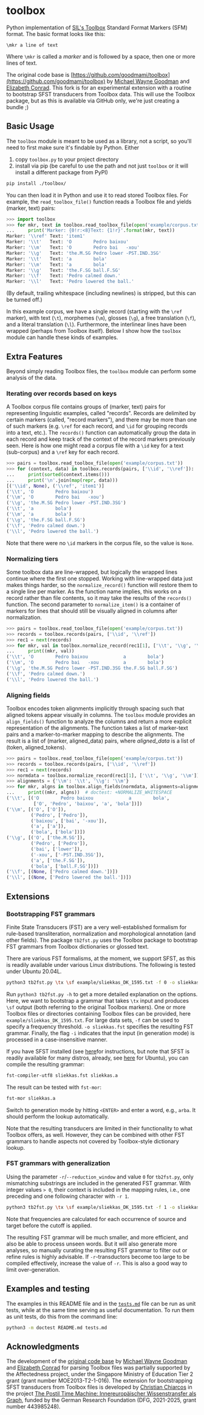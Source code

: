 # toolbox

Python implementation of [SIL's Toolbox](www.sil.org/computing/toolbox)
Standard Format Markers (SFM) format. The basic format looks like this:

```
\mkr a line of text
```

Where `\mkr` is called a *marker* and is followed by a space, then one
or more lines of text.

The original code base is [https://github.com/goodmami/toolbox](https://github.com/goodmami/toolbox) by [Michael Wayne Goodman](https://github.com/goodmami) and [Elizabeth Conrad](https://github.com/lizcconrad). This fork is for an experimental extension with a routine to bootstrap SFST transducers from Toolbox data. This will use the Toolbox package, but as this is available via GitHub only, we're just creating a bundle ;)

## Basic Usage

The `toolbox` module is meant to be used as a library, not a script, so
you'll need to first make sure it's findable by Python. Either

1. copy `toolbox.py` to your project directory
2. install via pip (be careful to use the path and not just `toolbox` or
   it will install a different package from PyPI)

```bash
pip install ./toolbox/
```

You can then load it in Python and use it to read stored Toolbox files.
For example, the `read_toolbox_file()` function reads a Toolbox file and
yields (marker, text) pairs:

```python
>>> import toolbox
>>> for mkr, text in toolbox.read_toolbox_file(open('example/corpus.txt')):
...     print('Marker: {0!r:<8}Text: {1!r}'.format(mkr, text))
Marker: '\\ref' Text: 'item1'
Marker: '\\t'   Text: 'O        Pedro baixou'
Marker: '\\m'   Text: 'O        Pedro bai   -xou'
Marker: '\\g'   Text: 'the.M.SG Pedro lower -PST.IND.3SG'
Marker: '\\t'   Text: 'a        bola'
Marker: '\\m'   Text: 'a        bola'
Marker: '\\g'   Text: 'the.F.SG ball.F.SG'
Marker: '\\f'   Text: 'Pedro calmed down.'
Marker: '\\l'   Text: 'Pedro lowered the ball.'

```

(By default, trailing whitespace (including newlines) is stripped, but
this can be turned off.)

In this example corpus, we have a single record (starting with the
`\ref` marker), with text (`\t`), morphemes (`\m`), glosses (`\g`),
a free translation (`\f`), and a literal translation (`\l`).
Furthermore, the interlinear lines have been wrapped (perhaps from
Toolbox itself). Below I show how the `toolbox` module can handle these
kinds of examples.

## Extra Features

Beyond simply reading Toolbox files, the `toolbox` module can perform
some analysis of the data.

### Iterating over records based on keys

A Toolbox corpus file contains groups of (marker, text) pairs for
representing linguistic examples, called "records". Records are
delimited by certain markers (called, "record markers"), and there may
be more than one of such markers (e.g. `\ref` for each record, and
`\id` for grouping records into a text, etc.). The `records()` function
can automatically group the data in each record and keep track of the
context of the record markers previously seen. Here is how one might
read a corpus file with a `\id` key for a text (sub-corpus) and a `\ref`
key for each record.

```python
>>> pairs = toolbox.read_toolbox_file(open('example/corpus.txt'))
>>> for (context, data) in toolbox.records(pairs, ['\\id', '\\ref']):
...     print(sorted(context.items()))
...     print('\n'.join(map(repr, data)))
[('\\id', None), ('\\ref', 'item1')]
('\\t', 'O        Pedro baixou')
('\\m', 'O        Pedro bai   -xou')
('\\g', 'the.M.SG Pedro lower -PST.IND.3SG')
('\\t', 'a        bola')
('\\m', 'a        bola')
('\\g', 'the.F.SG ball.F.SG')
('\\f', 'Pedro calmed down.')
('\\l', 'Pedro lowered the ball.')

```

Note that there were no `\id` markers in the corpus file, so the value
is `None`.

### Normalizing tiers

Some toolbox data are line-wrapped, but logically the wrapped lines
continue where the first one stopped. Working with line-wrapped data
just makes things harder, so the `normalize_record()` function will
restore them to a single line per marker. As the function name implies,
this works on a record rather than file contents, so it may take the
results of the `records()` function. The second parameter to
`normalize_item()` is a container of markers for lines that should still
be visually aligned in columns after normalization.

```python
>>> pairs = toolbox.read_toolbox_file(open('example/corpus.txt'))
>>> records = toolbox.records(pairs, ['\\id', '\\ref'])
>>> rec1 = next(records)
>>> for mkr, val in toolbox.normalize_record(rec1[1], ['\\t', '\\g', '\\m']):
...     print((mkr, val))
('\\t', 'O        Pedro baixou             a        bola')
('\\m', 'O        Pedro bai   -xou         a        bola')
('\\g', 'the.M.SG Pedro lower -PST.IND.3SG the.F.SG ball.F.SG')
('\\f', 'Pedro calmed down.')
('\\l', 'Pedro lowered the ball.')

```

### Aligning fields

Toolbox encodes token alignments implicitly through spacing such that
aligned tokens appear visually in columns. The `toolbox` module provides
an `align_fields()` function to analyze the columns and return a more
explicit representation of the alignments. The function takes a list of
marker-text pairs and a marker-to-marker mapping to describe the
alignments. The result is a list of (marker, aligned_data) pairs, where
*aligned_data* is a list of (token, aligned_tokens).

```python
>>> pairs = toolbox.read_toolbox_file(open('example/corpus.txt'))
>>> records = toolbox.records(pairs, ['\\id', '\\ref'])
>>> rec1 = next(records)
>>> normdata = toolbox.normalize_record(rec1[1], ['\\t', '\\g', '\\m'])
>>> alignments = {'\\m': '\\t', '\\g': '\\m'}
>>> for mkr, algns in toolbox.align_fields(normdata, alignments=alignments):
...     print((mkr, algns))  # doctest: +NORMALIZE_WHITESPACE
('\\t', [('O        Pedro baixou             a        bola',
          ['O', 'Pedro', 'baixou', 'a', 'bola'])])
('\\m', [('O', ['O']),
         ('Pedro', ['Pedro']),
         ('baixou', ['bai', '-xou']),
         ('a', ['a']),
         ('bola', ['bola'])])
('\\g', [('O', ['the.M.SG']),
         ('Pedro', ['Pedro']),
         ('bai', ['lower']),
         ('-xou', ['-PST.IND.3SG']),
         ('a', ['the.F.SG']),
         ('bola', ['ball.F.SG'])])
('\\f', [(None, ['Pedro calmed down.'])])
('\\l', [(None, ['Pedro lowered the ball.'])])

```

## Extensions

### Bootstrapping FST grammars

Finite State Transducers (FST) are a very well-established formalism for rule-based transliteration, normalization and morphological annotation (and other fields). The package `tb2fst.py` uses the Toolbox package to bootstrap FST grammars from Toolbox dictionaries or glossed text.

There are various FST formalisms, at the moment, we support SFST, as this is readily available under various Linux distributions. The following is tested under Ubuntu 20.04L.

```bash
python3 tb2fst.py \tx \sf example/sliekkas_DK_1595.txt -f 0 -o sliekkas.fst -i
```

Run `python3 tb2fst.py -h` to get a more detailed explanation on the options. Here, we want to bootstrap a grammar that takes `\tx` input and produces `\sf` output (both referring to the original Toolbox markers). One or more Toolbox files or directories containing Toolbox files can be provided, here `example/sliekkas_DK_1595.txt`. For large data sets, `-f` can be used to specify a frequency threshold. `-o sliekkas.fst` specifies the resulting FST grammar. Finally, the flag `-i` indicates that the input (in generation mode) is processed in a case-insensitive manner.

If you have SFST installed (see [here](https://wiki.apertium.org/wiki/SFST)for instructions, but note that SFST is readily available for many distros, already, see [here](https://launchpad.net/ubuntu/trusty/+package/sfst) for Ubuntu), you can compile the resulting grammar:

```bash
fst-compiler-utf8 sliekkas.fst sliekkas.a
```

The result can be tested with `fst-mor`:

```bash
fst-mor sliekkas.a
```

Switch to generation mode by hitting `<ENTER>` and enter a word, e.g., `arba`. It should perform the lookup automatically.

Note that the resulting transducers are limited in their functionality to what Toolbox offers, as well. However, they can be combined with other FST grammars to handle aspects not covered by Toolbox-style dictionary lookup.

### FST grammars with generalization

Using the parameter `-r`/`--reduction_window` and value `0` for `tb2fst.py`, only mismatching substrings are included in the generated FST grammar. With integer values `> 0`, their context is included in the mapping rules, i.e., one preceding and one following character with `-r 1`.

```bash
python3 tb2fst.py \tx \sf example/sliekkas_DK_1595.txt -f 1 -o sliekkas_r1.fst -r 1
```

Note that frequencies are calculated for each occurrence of source and target before the cutoff is applied.

The resulting FST grammar will be much smaller, and more efficient, and also be able to process unseen words. But it will also generate more analyses, so manually curating the resulting FST grammar to filter out or refine rules is highly advisable. If `-r`-transductors become too large to be compiled effectively, increase the value of `-r`. This is also a good way to limit over-generation.

## Examples and testing

The examples in this README file and in the [`tests.md`](tests.md) file
can be run as unit tests, while at the same time serving as useful
documentation. To run them as unit tests, do this from the command line:

```bash
python3 -m doctest README.md tests.md
```

## Acknowledgments

The development of the [original code base](https://github.com/goodmami/toolbox) by [Michael Wayne Goodman](https://github.com/goodmami) and [Elizabeth Conrad](https://github.com/lizcconrad) for parsing Toolbox files was partially supported by the Affectedness project, under
the Singapore Ministry of Education Tier 2 grant (grant number
MOE2013-T2-1-016). The extension for bootstrapping SFST transducers from Toolbox files is developed by [Christian Chiarcos](github.com/chiarcos) in the project [The Postil Time Machine: Innereuropäischer Wissenstransfer als Graph](https://gepris.dfg.de/gepris/projekt/443985248?language=en), funded by the German Research Foundation (DFG, 2021-2025, grant number 443985248).